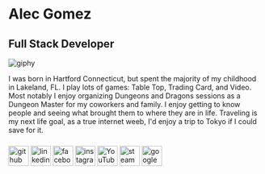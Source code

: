 <div align=left>
  
#  Alec Gomez
## Full Stack Developer

![giphy](https://github.com/mandaark17/mandaark17/assets/128550392/e7d746bb-deff-40cc-bb59-f7fbd454db48)

I was born in Hartford Connecticut, but spent the majority of my childhood in Lakeland, FL. I play lots of games: Table Top, Trading Card, and Video. Most notably I enjoy organizing Dungeons and Dragons sessions as a Dungeon Master for my coworkers and family. I enjoy getting to know people and seeing what brought them to where they are in life. Traveling is my next life goal, as a true internet weeb, I'd enjoy a trip to Tokyo if I could save for it. 
 

###
[<img src='https://cdn.jsdelivr.net/npm/simple-icons@3.0.1/icons/github.svg' alt='github' height='40'>](https://github.com/mandaark17)  [<img src='https://cdn.jsdelivr.net/npm/simple-icons@3.0.1/icons/linkedin.svg' alt='linkedin' height='40'>](https://www.linkedin.com/in/https://www.linkedin.com/in/alec-gomez417//)  [<img src='https://cdn.jsdelivr.net/npm/simple-icons@3.0.1/icons/facebook.svg' alt='facebook' height='40'>](https://www.facebook.com/https://www.facebook.com/mandaark17)  [<img src='https://cdn.jsdelivr.net/npm/simple-icons@3.0.1/icons/instagram.svg' alt='instagram' height='40'>](https://www.instagram.com/https://www.instagram.com/alec.gomez417//)  [<img src='https://cdn.jsdelivr.net/npm/simple-icons@3.0.1/icons/youtube.svg' alt='YouTube' height='40'>](https://www.youtube.com/channel/https://www.youtube.com/channel/UClygbKiU4xWSiX7S23vhg1A)  [<img src='https://cdn.jsdelivr.net/npm/simple-icons@3.0.1/icons/steam.svg' alt='steam' height='40'>](https://steamcommunity.com/id/alecgomez/)  [<img src='https://cdn.jsdelivr.net/npm/simple-icons@3.0.1/icons/google.svg' alt='google' height='40'>](alec.gomez417@gmail.com)  

</div>
